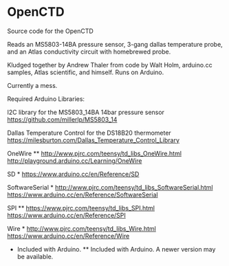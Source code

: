 OpenCTD
=======

Source code for the OpenCTD

Reads an MS5803-14BA pressure sensor, 3-gang dallas temperature probe, and an Atlas conductivity circuit with homebrewed probe. 

Kludged together by Andrew Thaler from code by Walt Holm, arduino.cc samples, Atlas scientific, and himself. Runs on Arduino.

Currently a mess.

Required Arduino Libraries:

I2C library for the MS5803_14BA 14bar pressure sensor
https://github.com/millerlp/MS5803_14

Dallas Temperature Control for the DS18B20 thermometer
https://milesburton.com/Dallas_Temperature_Control_Library

OneWire **
http://www.pjrc.com/teensy/td_libs_OneWire.html
http://playground.arduino.cc/Learning/OneWire

SD *
https://www.arduino.cc/en/Reference/SD

SoftwareSerial *
http://www.pjrc.com/teensy/td_libs_SoftwareSerial.html
https://www.arduino.cc/en/Reference/SoftwareSerial

SPI **
https://www.pjrc.com/teensy/td_libs_SPI.html
https://www.arduino.cc/en/Reference/SPI

Wire *
http://www.pjrc.com/teensy/td_libs_Wire.html
https://www.arduino.cc/en/Reference/Wire

* Included with Arduino.
** Included with Arduino. A newer version may be available.
